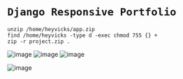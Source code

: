 # `Django Responsive Portfolio`

    unzip /home/heyvicks/app.zip
    find /home/heyvicks -type d -exec chmod 755 {} +
    zip -r project.zip .

![image](https://github.com/user-attachments/assets/f3b1ecef-bde1-4825-b4d6-57a6b845c318)
![image](https://github.com/user-attachments/assets/aca4b4f8-20ab-4518-8ae7-b496b457c466)
![image](https://github.com/user-attachments/assets/1704c449-8f53-432d-afe3-99c66a6809d8)

![image](https://github.com/user-attachments/assets/ea11cd22-b876-4f98-bc9d-74caf670380a)
